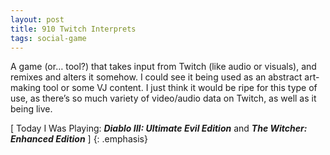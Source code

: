 ```yaml
---
layout: post
title: 910 Twitch Interprets
tags: social-game
---
```

A game (or… tool?) that takes input from Twitch (like audio or visuals), and remixes and alters it somehow. I could see it being used as an abstract art-making tool or some VJ content. I just think it would be ripe for this type of use, as there’s so much variety of video/audio data on Twitch, as well as it being live.

[ Today I Was Playing: ***Diablo III: Ultimate Evil Edition*** and ***The Witcher: Enhanced Edition*** ]
{: .emphasis}
